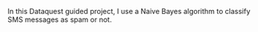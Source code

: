 In this Dataquest guided project, I use a Naive Bayes algorithm to classify SMS messages as spam or not. 
